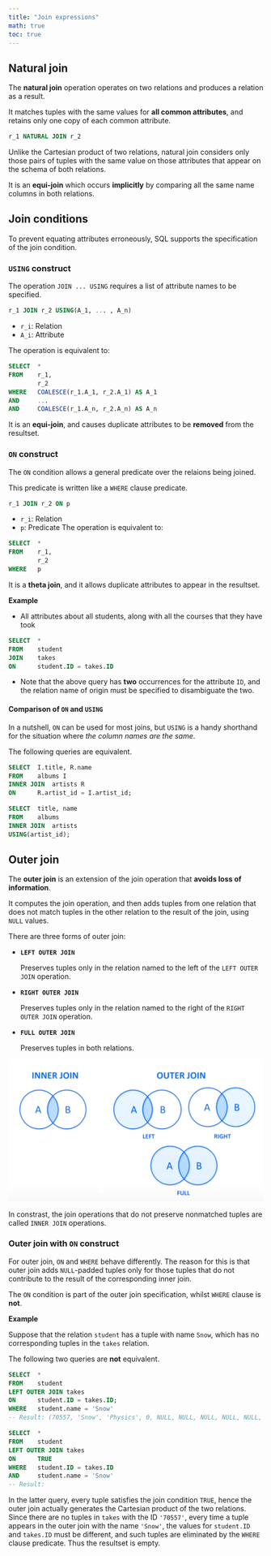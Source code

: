 ```yaml
---
title: "Join expressions"
math: true
toc: true
---
```


## Natural join
The **natural join** operation operates on two relations and produces a relation as a result.

It matches tuples with the same values for **all common attributes**, and retains only one copy of each common attribute.
```sql
r_1 NATURAL JOIN r_2
```
Unlike the Cartesian product of two relations, natural join considers only those pairs of tuples with the same value on those attributes that appear on the schema of both relations.

It is an **equi-join** which occurs **implicitly** by comparing all the same name columns in both relations.

## Join conditions
To prevent equating attributes erroneously, SQL supports the specification of the join condition.

### `USING` construct
The operation `JOIN ... USING` requires a list of attribute names to be specified.
```sql
r_1 JOIN r_2 USING(A_1, ... , A_n)
```
- `r_i`: Relation
- `A_i`: Attribute

The operation is equivalent to:
```sql
SELECT  *
FROM    r_1,
        r_2
WHERE   COALESCE(r_1.A_1, r_2.A_1) AS A_1
AND     ...
AND     COALESCE(r_1.A_n, r_2.A_n) AS A_n
```

It is an **equi-join**, and causes duplicate attributes to be **removed** from the resultset.

### `ON` construct
The `ON` condition allows a general predicate over the relaions being joined.

This predicate is written like a `WHERE` clause predicate.
```sql
r_1 JOIN r_2 ON p
```
- `r_i`: Relation
- `p`: Predicate
The operation is equivalent to:
```sql
SELECT  *
FROM    r_1,
        r_2
WHERE   p
```
It is a **theta join**, and it allows duplicate attributes to appear in the resultset.

**Example**
- All attributes about all students, along with all the courses that they have took
```sql
SELECT  *
FROM    student
JOIN    takes
ON      student.ID = takes.ID
```
- Note that the above query has **two** occurrences for the attribute `ID`, and the relation name of origin must be specified to disambiguate the two.

#### Comparison of `ON` and `USING`
In a nutshell, `ON` can be used for most joins, but `USING` is a handy shorthand for the situation where _the column names are the same_.

The following queries are equivalent.
```sql
SELECT  I.title, R.name
FROM    albums I
INNER JOIN  artists R
ON      R.artist_id = I.artist_id;
```
```sql
SELECT  title, name
FROM    albums
INNER JOIN  artists
USING(artist_id);
```

## Outer join
The **outer join** is an extension of the join operation that **avoids loss of information**.

It computes the join operation, and then adds tuples from one relation that does not match tuples in the other relation to the result of the join, using `NULL` values.

There are three forms of outer join:
- **`LEFT OUTER JOIN`**

  Preserves tuples only in the relation named to the left of the `LEFT OUTER JOIN` operation.
- **`RIGHT OUTER JOIN`**
  
  Preserves tuples only in the relation named to the right of the `RIGHT OUTER JOIN` operation.
- **`FULL OUTER JOIN`**
  
  Preserves tuples in both relations.

![sql-join-visualisation](/notes/images/sql-join-visualisation.png)

In constrast, the join operations that do not preserve nonmatched tuples are called `INNER JOIN` operations.

### Outer join with `ON` construct
For outer join, `ON` and `WHERE` behave differently. The reason for this is that outer join adds `NULL`-padded tuples only for those tuples that do not contribute to the result of the corresponding inner join.

The `ON` condition is part of the outer join specification, whilst `WHERE` clause is **not**.

**Example**

Suppose that the relation `student` has a tuple with name `Snow`, which has no corresponding tuples in the `takes` relation.

The following two queries are **not** equivalent.
```sql
SELECT  *
FROM    student
LEFT OUTER JOIN takes
ON      student.ID = takes.ID;
WHERE   student.name = 'Snow'
-- Result: (70557, 'Snow', 'Physics', 0, NULL, NULL, NULL, NULL, NULL, NULL)
```
```sql
SELECT  *
FROM    student
LEFT OUTER JOIN takes
ON      TRUE
WHERE   student.ID = takes.ID
AND     student.name = 'Snow'
-- Result: 
```
In the latter query, every tuple satisfies the join condition `TRUE`, hence the outer join actually generates the Cartesian product of the two relations. Since there are no tuples in `takes` with the ID `'70557'`, every time a tuple appears in the outer join with the name `'Snow'`, the values for `student.ID` and `takes.ID` must be different, and such tuples are eliminated by the `WHERE` clause predicate. Thus the resultset is empty.